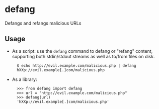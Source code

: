 defang
======

Defangs and refangs malicious URLs

Usage
-----

- As a script: use the `defang` command to defang or "refang"
  content, supporting
  both stdin/stdout streams as well as to/from files on disk.

        $ echo http://evil.example.com/malicious.php | defang
        hXXp://evil.example[.]com/malicious.php

- As a library:

        >>> from defang import defang
        >>> url = "http://evil.example.com/malicious.php"
        >>> defang(url)
        'hXXp://evil.example[.]com/malicious.php'
